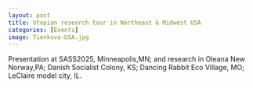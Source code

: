 ```yaml
---
layout: post
title: Utopian research tour in Northeast & Midwest USA
categories: [Events]
image: Tienkuva-USA.jpg
---
```

Presentation at SASS2025, Minneapolis,MN; and research in Oleana New Norway,PA; Danish Socialist Colony, KS; Dancing Rabbit Eco Village, MO; LeClaire model city, IL.
